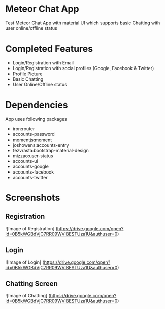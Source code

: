 # Meteor Chat App
Test Meteor Chat App with material UI which supports basic Chatting with user online/offline status

# Completed Features
* Login/Registration with Email
* Login/Registration with social profiles (Google, Facebook & Twitter)
* Profile Picture
* Basic Chatting
* User Online/Offline status

# Dependencies
App uses following packages

* iron:router
* accounts-password
* momentjs:moment
* joshowens:accounts-entry
* fezvrasta:bootstrap-material-design
* mizzao:user-status
* accounts-ui
* accounts-google
* accounts-facebook
* accounts-twitter

# Screenshots

## Registration
![Image of Registration]
(https://drive.google.com/open?id=0B5kWGBdVjC7RR09WVlBESTUza1U&authuser=0)

## Login
![Image of Login]
(https://drive.google.com/open?id=0B5kWGBdVjC7RR09WVlBESTUza1U&authuser=0)

## Chatting Screen
![Image of Chatting]
(https://drive.google.com/open?id=0B5kWGBdVjC7RR09WVlBESTUza1U&authuser=0)
